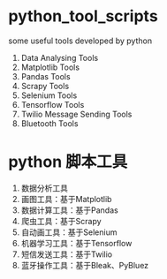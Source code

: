 # python_tool_scripts
 some useful tools developed by python
1. Data Analysing Tools
2. Matplotlib Tools
3. Pandas Tools
4. Scrapy Tools
5. Selenium Tools
6. Tensorflow Tools
7. Twilio Message Sending Tools
8. Bluetooth Tools

# python 脚本工具
1. 数据分析工具
2. 画图工具：基于Matplotlib
3. 数据计算工具：基于Pandas
4. 爬虫工具：基于Scrapy
5. 自动画工具：基于Selenium
6. 机器学习工具：基于Tensorflow
7. 短信发送工具：基于Twilio
8. 蓝牙操作工具：基于Bleak、PyBluez
